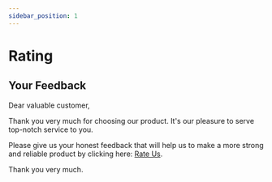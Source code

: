 ```yaml
---
sidebar_position: 1
---
```


# Rating

## Your Feedback

Dear valuable customer,

Thank you very much for choosing our product. It's our pleasure to serve top-notch service to you.

Please give us your honest feedback that will help us to make a more strong and reliable product by clicking here: [Rate Us](https://codecanyon.net/downloads).

Thank you very much.
